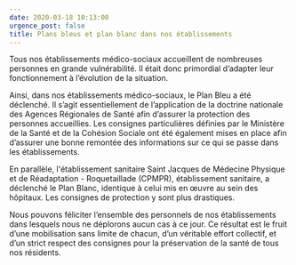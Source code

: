 ```yaml
---
date: 2020-03-18 10:13:00
urgence_post: false
title: Plans bleus et plan blanc dans nos établissements
---
```


Tous nos &eacute;tablissements m&eacute;dico-sociaux accueillent de nombreuses personnes en grande vuln&eacute;rabilit&eacute;. Il &eacute;tait donc primordial d’adapter leur fonctionnement &agrave; l’&eacute;volution de la situation.

Ainsi, dans nos &eacute;tablissements m&eacute;dico-sociaux, le Plan Bleu a &eacute;t&eacute; d&eacute;clench&eacute;. Il s’agit essentiellement de l’application de la doctrine nationale des Agences R&eacute;gionales de Sant&eacute; afin d’assurer la protection des personnes accueillies. Les consignes particuli&egrave;res d&eacute;finies par le Minist&egrave;re de la Sant&eacute; et de la Coh&eacute;sion Sociale ont &eacute;t&eacute; &eacute;galement mises en place afin d’assurer une bonne remont&eacute;e des informations sur ce qui se passe dans les &eacute;tablissements.

En parall&egrave;le, l'&eacute;tablissement sanitaire Saint Jacques de M&eacute;decine Physique et de R&eacute;adaptation - Roquetaillade (CPMPR), &eacute;tablissement sanitaire, a d&eacute;clench&eacute; le Plan Blanc, identique &agrave; celui mis en œuvre au sein des h&ocirc;pitaux. Les consignes de protection y sont plus drastiques.

Nous pouvons f&eacute;liciter l’ensemble des personnels de nos &eacute;tablissements dans lesquels nous ne d&eacute;plorons aucun cas &agrave; ce jour. Ce r&eacute;sultat est le fruit d’une mobilisation sans limite de chacun, d’un v&eacute;ritable effort collectif, et d’un strict respect des consignes pour la pr&eacute;servation de la sant&eacute; de tous nos r&eacute;sidents.
